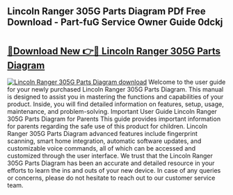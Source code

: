 ## Lincoln Ranger 305G Parts Diagram PDf Free Download - Part-fuG Service Owner Guide 0dckj

# <h2><a href="http://dfunfgy.blite.top/?on=Lincoln+Ranger+305G+Parts+Diagram">🔗Download New 👉🔴 Lincoln Ranger 305G Parts Diagram</a></h2>

[![Lincoln Ranger 305G Parts Diagram download](https://i.imgur.com/lujVjoI.png)](http://dfunfgy.blite.top/?on=Lincoln+Ranger+305G+Parts+Diagram)
Welcome to the user guide for your newly purchased Lincoln Ranger 305G Parts Diagram. This manual is designed to assist you in mastering the functions and capabilities of your product. Inside, you will find detailed information on features, setup, usage, maintenance, and problem-solving. Important User Guide Lincoln Ranger 305G Parts Diagram for Parents This guide provides important information for parents regarding the safe use of this product for children. Lincoln Ranger 305G Parts Diagram advanced features include fingerprint scanning, smart home integration, automatic software updates, and customizable voice commands, all of which can be accessed and customized through the user interface. We trust that the Lincoln Ranger 305G Parts Diagram has been an accurate and detailed resource in your efforts to learn the ins and outs of your new device. In case of any queries or concerns, please do not hesitate to reach out to our customer service team.
